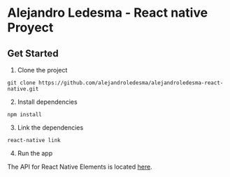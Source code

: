 # Alejandro Ledesma - React native Proyect

## Get Started

1. Clone the project

```
git clone https://github.com/alejandroledesma/alejandroledesma-react-native.git
```

2. Install dependencies

```
npm install
```

3. Link the dependencies

```
react-native link
```

4. Run the app

The API for React Native Elements is located [here](https://github.com/dabit3/React-Native-Elements).